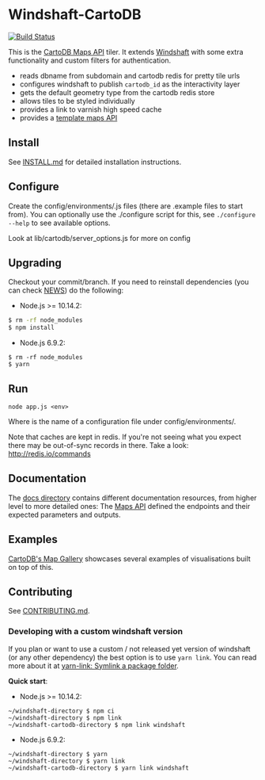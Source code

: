 Windshaft-CartoDB
==================

[![Build Status](https://travis-ci.org/CartoDB/Windshaft-cartodb.svg?branch=master)](https://travis-ci.org/CartoDB/Windshaft-cartodb)

This is the [CartoDB Maps API](http://docs.cartodb.com/cartodb-platform/maps-api.html) tiler. It extends
[Windshaft](https://github.com/CartoDB/Windshaft) with some extra functionality and custom filters for authentication.

* reads dbname from subdomain and cartodb redis for pretty tile urls
* configures windshaft to publish `cartodb_id` as the interactivity layer
* gets the default geometry type from the cartodb redis store
* allows tiles to be styled individually
* provides a link to varnish high speed cache
* provides a [template maps API](https://github.com/CartoDB/Windshaft-cartodb/blob/master/docs/Template-maps.md)

Install
-------
See [INSTALL.md](INSTALL.md) for detailed installation instructions.

Configure
---------

Create the config/environments/<env>.js files (there are .example files
to start from). You can optionally use the ./configure script for this,
see ```./configure --help``` to see available options.

Look at lib/cartodb/server_options.js for more on config

Upgrading
---------

Checkout your commit/branch. If you need to reinstall dependencies (you can check [NEWS](NEWS.md)) do the following:

- Node.js >= 10.14.2:
```sh
$ rm -rf node_modules
$ npm install
```

- Node.js 6.9.2:
```
$ rm -rf node_modules
$ yarn
```

Run
---

```
node app.js <env>
```

Where <env> is the name of a configuration file under config/environments/.

Note that caches are kept in redis. If you're not seeing what you expect
there may be out-of-sync records in there.
Take a look: http://redis.io/commands


Documentation
-------------

The [docs directory](https://github.com/CartoDB/Windshaft-cartodb/tree/master/docs) contains different documentation
resources, from higher level to more detailed ones:
The [Maps API](https://github.com/CartoDB/Windshaft-cartodb/blob/master/docs/Map-API.md) defined the endpoints and their
expected parameters and outputs.


Examples
--------

[CartoDB's Map Gallery](http://cartodb.com/gallery/) showcases several examples of visualisations built on top of this.

Contributing
---

See [CONTRIBUTING.md](CONTRIBUTING.md).

### Developing with a custom windshaft version

If you plan or want to use a custom / not released yet version of windshaft (or any other dependency) the best option is
to use `yarn link`. You can read more about it at [yarn-link: Symlink a package folder](https://yarnpkg.com/en/docs/cli/link).

**Quick start**:

- Node.js >= 10.14.2:
```shell
~/windshaft-directory $ npm ci
~/windshaft-directory $ npm link
~/windshaft-cartodb-directory $ npm link windshaft
```

- Node.js 6.9.2:
```shell
~/windshaft-directory $ yarn
~/windshaft-directory $ yarn link
~/windshaft-cartodb-directory $ yarn link windshaft
```
